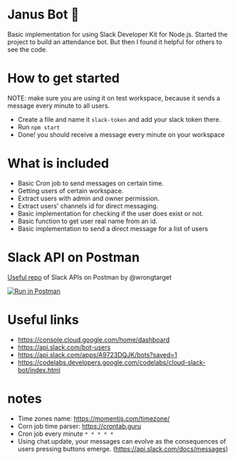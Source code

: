 # Janus Bot 🤖

Basic implementation for using Slack Developer Kit for Node.js.
Started the project to build an attendance bot. But then I found it helpful for others to see the code.

# How to get started

NOTE: make sure you are using it on test workspace, because it sends a message every minute to all users.

* Create a file and name it `slack-token` and add your slack token there.
* Run `npm start`
* Done! you should receive a message every minute on your workspace

# What is included

* Basic Cron job to send messages on certain time.
* Getting users of certain workspace.
* Extract users with admin and owner permission.
* Extract users' channels id for direct messaging.
* Basic implementation for checking if the user does exist or not.
* Basic function to get user real name from an id.
* Basic implementation to send a direct message for a list of users

# Slack API on Postman

[Useful repo](https://github.com/wrongtarget/slack-api-postman) of Slack APIs on Postman by @wrongtarget

[![Run in Postman](https://run.pstmn.io/button.png)](https://www.getpostman.com/run-collection/367a545243e751d9d3b1)


# Useful links

* https://console.cloud.google.com/home/dashboard
* https://api.slack.com/bot-users
* https://api.slack.com/apps/A9723DQJK/bots?saved=1
* https://codelabs.developers.google.com/codelabs/cloud-slack-bot/index.html

# notes

* Time zones name: https://momentjs.com/timezone/
* Corn job time parser: https://crontab.guru
* Cron job every minute `* * * * *`
* Using chat.update, your messages can evolve as the consequences of users pressing buttons emerge. (https://api.slack.com/docs/messages)
